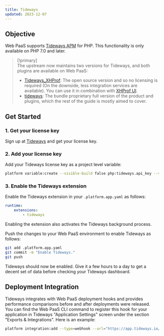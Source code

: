 ```yaml
---
title: Tideways
updated: 2023-12-07
---
```


## Objective  

Web PaaS supports [Tideways APM](https://tideways.com/) for PHP. This functionality is only available on PHP 7.0 and later.

> [!primary]  
> The upstream now maintains two versions for Tideways, and both plugins are available on Web PaaS:
> * [Tideways_XHProf](https://github.com/tideways/php-xhprof-extension): The open source version and so no licensing is required (On the downside, less integration services are available). You can use it in combination with [XHProf UI](https://github.com/phacility/xhprof).
> * [tideways](https://tideways.com): The bundle proprietary full version of the product and plugins, which the rest of the guide is mostly aimed to cover.
> 

## Get Started

### 1. Get your license key

Sign up at [Tideways](https://app.tideways.io/register/) and get your license key.

### 2. Add your license key

Add your Tideways license key as a project level variable:

```bash
platform variable:create --visible-build false php:tideways.api_key --value '<your-license-key>'
```

### 3. Enable the Tideways extension

Enable the Tideways extension in your `.platform.app.yaml` as follows:

```yaml
runtime:
    extensions:
        - tideways
```

Enabling the extension also activates the Tideways background process.

Push the changes to your Web PaaS environment to enable Tideways as follows:

```bash
git add .platform.app.yaml
git commit -m "Enable Tideways."
git push
```

Tideways should now be enabled.
Give it a few hours to a day to get a decent set of data before checking your Tideways dashboard.

## Deployment Integration

Tideways integrates with Web PaaS deployment hooks and provides performance comparisons
before and after deployments were released. You can find the Web PaaS CLI command to register
this hook for your application in Tideways "Application Settings" screen under the section
"Exports & Integrations". Here is an example:

```bash
platform integration:add --type=webhook --url="https://app.tideways.io/api/events/external/1234/abcdefghijklmnopqrstuvwxyz1234567890"
```
